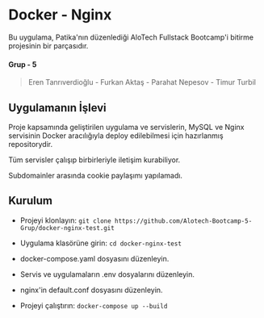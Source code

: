 # Docker - Nginx

Bu uygulama, Patika'nın düzenlediği AloTech Fullstack Bootcamp'i bitirme projesinin bir parçasıdır.

#### Grup - 5
> Eren Tanrıverdioğlu - Furkan Aktaş - Parahat Nepesov - Timur Turbil

## Uygulamanın İşlevi

Proje kapsamında geliştirilen uygulama ve servislerin, MySQL ve Nginx servisinin Docker aracılığıyla deploy edilebilmesi için hazırlanmış repositorydir.

Tüm servisler çalışıp birbirleriyle iletişim kurabiliyor.

Subdomainler arasında cookie paylaşımı yapılamadı.

## Kurulum

* Projeyi klonlayın:
`git clone https://github.com/Alotech-Bootcamp-5-Grup/docker-nginx-test.git`

- Uygulama klasörüne girin:
`cd docker-nginx-test`

- docker-compose.yaml dosyasını düzenleyin.

- Servis ve uygulamaların .env dosyalarını düzenleyin.

- nginx'in default.conf dosyasını düzenleyin.

- Projeyi çalıştırın:
`docker-compose up --build`
